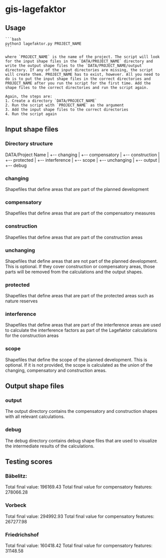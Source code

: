 # gis-lagefaktor

## Usage

    ```bash
    python3 lagefaktor.py PROJECT_NAME
    ```

    where `PROJECT_NAME` is the name of the project. The script will look for the input shape files in the `DATA/PROJECT_NAME` directory and write the output shape files to the `DATA/PROJECT_NAME/output` directory. If any of the input directories are missing, the script will create them. PROJECT_NAME has to exist, however. All you need to do is to put the input shape files in the correct directories and PROJECT_NAME after you run the script for the first time. Add the shape files to the correct directories and run the script again.

    Again, the steps are:
    1. Create a directory `DATA/PROJECT_NAME`
    2. Run the script with `PROJECT_NAME` as the argument
    3. Add the input shape files to the correct directories
    4. Run the script again

## Input shape files

### Directory structure

DATA/Project Name
|
+-- changing
|
+-- compensatory
|
+-- construction
|
+-- protected
|
+-- interference
|
+-- scope
|
+-- unchanging
|
+-- output
|
+-- debug

### changing

Shapefiles that define areas that are part of the planned development

### compensatory

Shapefiles that define areas that are part of the compensatory measures

### construction

Shapefiles that define areas that are part of the construction areas

### unchanging

Shapefiles that define areas that are not part of the planned development. This is optional. If they cover construction or compensatory areas, those parts will be removed from the calculations and the output shapes.

### protected

Shapefiles that define areas that are part of the protected areas such as nature reserves

### interference

Shapefiles that define areas that are part of the interference areas are used to calculate the interference factors as part of the Lagefaktor calculations for the construction areas

### scope

Shapefiles that define the scope of the planned development. This is optional. If it is not provided, the scope is calculated as the union of the changing, compensatory and construction areas.

## Output shape files

### output

The output directory contains the compensatory and construction shapes with all relevant calculations.

### debug

The debug directory contains debug shape files that are used to visualize the intermediate results of the calculations.

## Testing scores

### Bäbelitz:

Total final value: 196169.43
Total final value for compensatory features: 278066.28

### Vorbeck

Total final value: 294992.93
Total final value for compensatory features: 267277.98

### Friedrichshof

Total final value: 160418.42
Total final value for compensatory features: 31148.58

